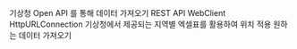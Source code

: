 기상청 Open API 를 통해 데이터 가져오기 
REST API 
WebClient
HttpURLConnection 
기상청에서 제공되는 지역별 엑셀표를 활용하여 위치 적용
원하는 데이터 가져오기 

